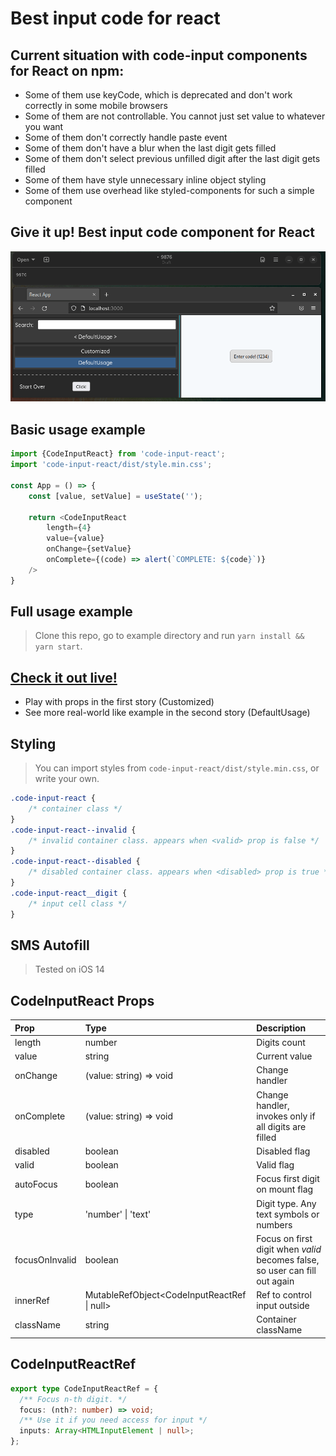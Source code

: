 # Best input code for react

## Current situation with code-input components for React on npm:

* Some of them use keyCode, which is deprecated and don't work correctly in some mobile browsers
* Some of them are not controllable. You cannot just set value to whatever you want
* Some of them don't correctly handle paste event
* Some of them don't have a blur when the last digit gets filled
* Some of them don't select previous unfilled digit after the last digit gets filled
* Some of them have style unnecessary inline object styling
* Some of them use overhead like styled-components for such a simple component

## Give it up! Best input code component for React

![DEMO](https://raw.githubusercontent.com/wintpann/code-input-react/main/demo.gif)

## Basic usage example
```typescript jsx
import {CodeInputReact} from 'code-input-react';
import 'code-input-react/dist/style.min.css';

const App = () => {
    const [value, setValue] = useState('');
    
    return <CodeInputReact
        length={4}
        value={value}
        onChange={setValue}
        onComplete={(code) => alert(`COMPLETE: ${code}`)}
    />
}
```

## Full usage example
> Clone this repo, go to example directory and run `yarn install && yarn start`.

## [Check it out live!](https://code-input-react.vercel.app/)
* Play with props in the first story (Customized)
* See more real-world like example in the second story (DefaultUsage)

## Styling
> You can import styles from `code-input-react/dist/style.min.css`, or write your own. 
```css
.code-input-react {
    /* container class */
}
.code-input-react--invalid {
    /* invalid container class. appears when <valid> prop is false */
}
.code-input-react--disabled {
    /* disabled container class. appears when <disabled> prop is true */
}
.code-input-react__digit {
    /* input cell class */
}
```

## SMS Autofill
> Tested on iOS 14

## CodeInputReact Props

| Prop           | Type                                            | Description                                                                 |
|:---------------|:------------------------------------------------|:----------------------------------------------------------------------------|
| length         | number                                          | Digits count                                                                |
| value          | string                                          | Current value                                                               |
| onChange       | (value: string) => void                         | Change handler                                                              |
| onComplete     | (value: string) => void                         | Change handler, invokes only if all digits are filled                       |
| disabled       | boolean                                         | Disabled flag                                                               |
| valid          | boolean                                         | Valid flag                                                                  |
| autoFocus      | boolean                                         | Focus first digit on mount flag                                             |
| type           | 'number' &#124; 'text'                          | Digit type. Any text symbols or numbers                                     |
| focusOnInvalid | boolean                                         | Focus on first digit when *valid* becomes false, so user can fill out again |
| innerRef       | MutableRefObject<CodeInputReactRef &#124; null> | Ref to control input outside                                                |
| className      | string                                          | Container className                                                         |


## CodeInputReactRef
```typescript jsx
export type CodeInputReactRef = {
  /** Focus n-th digit. */
  focus: (nth?: number) => void;
  /** Use it if you need access for input */
  inputs: Array<HTMLInputElement | null>;
};
```
